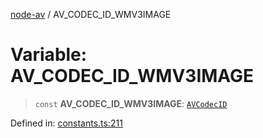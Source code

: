 [node-av](../globals.md) / AV\_CODEC\_ID\_WMV3IMAGE

# Variable: AV\_CODEC\_ID\_WMV3IMAGE

> `const` **AV\_CODEC\_ID\_WMV3IMAGE**: [`AVCodecID`](../type-aliases/AVCodecID.md)

Defined in: [constants.ts:211](https://github.com/seydx/av/blob/f8631fc881b394300b1479f511d55cf1c370a87f/src/constants/constants.ts#L211)
